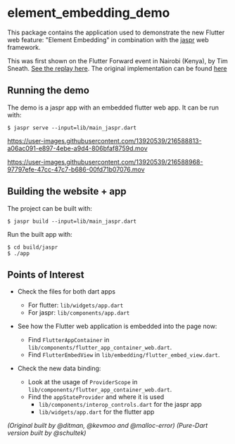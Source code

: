 # element_embedding_demo

This package contains the application used to demonstrate the
new Flutter web feature: "Element Embedding" in combination with 
the [jaspr](https://github.com/schultek/jaspr) web framework.

This was first shown on the Flutter Forward event in Nairobi (Kenya), by Tim
Sneath. [See the replay here](https://www.youtube.com/watch?v=zKQYGKAe5W8&t=5799s).
The original implementation can be found [here](https://github.com/flutter/samples/tree/main/web_embedding/element_embedding_demo)

## Running the demo

The demo is a jaspr app with an embedded flutter web app. 
It can be run with:

```terminal
$ jaspr serve --input=lib/main_jaspr.dart
```

https://user-images.githubusercontent.com/13920539/216588813-a06ac091-e897-4ebe-a9d4-806bfaf8759d.mov

https://user-images.githubusercontent.com/13920539/216588968-97797efe-47cc-47c7-b686-00fd71b07076.mov

## Building the website + app

The project can be built with:

```terminal
$ jaspr build --input=lib/main_jaspr.dart
```

Run the built app with:

```terminal
$ cd build/jaspr
$ ./app
```

## Points of Interest

* Check the files for both dart apps
  * For flutter: `lib/widgets/app.dart`
  * For jaspr: `lib/components/app.dart`

* See how the Flutter web application is embedded into the page now:
  * Find `FlutterAppContainer` in `lib/components/flutter_app_container_web.dart`.
  * Find `FlutterEmbedView` in `lib/embedding/flutter_embed_view.dart`.

* Check the new data binding:
  * Look at the usage of `ProviderScope` in `lib/components/flutter_app_container_web.dart`.
  * Find the `appStateProvider` and where it is used
    * `lib/components/interop_controls.dart` for the jaspr app
    * `lib/widgets/app.dart` for the flutter app

_(Original built by @ditman, @kevmoo and @malloc-error)_
_(Pure-Dart version built by @schultek)_
